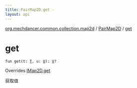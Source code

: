 ```yaml
---
title: PairMap2D.get - 
layout: api
---
```


<div class='api-docs-breadcrumbs'><a href="../index.html">org.mechdancer.common.collection.map2d</a> / <a href="index.html">PairMap2D</a> / <a href="./get.html">get</a></div>

# get

<div class="signature"><code><span class="keyword">fun </span><span class="identifier">get</span><span class="symbol">(</span><span class="parameterName" id="org.mechdancer.common.collection.map2d.PairMap2D$get(org.mechdancer.common.collection.map2d.PairMap2D.T, org.mechdancer.common.collection.map2d.PairMap2D.U)/t">t</span><span class="symbol">:</span>&nbsp;<a href="index.html#T"><span class="identifier">T</span></a><span class="symbol">, </span><span class="parameterName" id="org.mechdancer.common.collection.map2d.PairMap2D$get(org.mechdancer.common.collection.map2d.PairMap2D.T, org.mechdancer.common.collection.map2d.PairMap2D.U)/u">u</span><span class="symbol">:</span>&nbsp;<a href="index.html#U"><span class="identifier">U</span></a><span class="symbol">)</span><span class="symbol">: </span><a href="index.html#V"><span class="identifier">V</span></a><span class="symbol">?</span></code></div>

Overrides <a href="../-i-map2-d/get.html">IMap2D.get</a>

获取值

